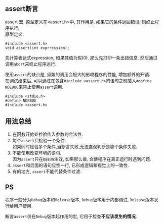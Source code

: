 ## assert断言
assert 宏, 原型定义在<assert.h>中, 其作用是, 如果它的条件返回错误, 则终止程序执行.  
原型定义:
```
#include <assert.h>
void assert(int exprression);
```
先计算表达式expression, 如果其值为假(0), 那么先打印一条出错信息, 然后通过调用`abort`来终止程序运行.


使用`assert`的缺点是, 频繁的调用会极大的影响程序的性能, 增加额外的开销.  
在调试结束后, 可以通过在包含`#include <assert.h>`的语句之前插入`#define NDEBUG`来禁止使用`assert`调用.
```
#include <stdio.h>
#define NDEBUG
#include <assert.h>
```

## 用法总结
1. 在函数开始处检验传入参数的合法性.  
2. 每个`assert`只检验一个条件.  
如果同时检验多个条件,当断言失败,无法直观判断是哪个条件失败.  
3. 不能使用改变环境的语句.  
因为`assert`只在`DEBUG`生效, 如果那么做, 会使程序在真正运行时遇到问题.  
4. `assert`和后面的语句应空一行, 已形成逻辑和视觉上的一致性.  
5. 有的地方, `assert`不能代替条件过滤.  

## PS
程序一般分为`Debug`版本和`Release`版本, `Debug`版本用于内部调试, `Release`版本发行给用户使用.  

断言`assert`仅在`Debug`版本起作用的宏, 它用于检查**不应该发生的情况**.


